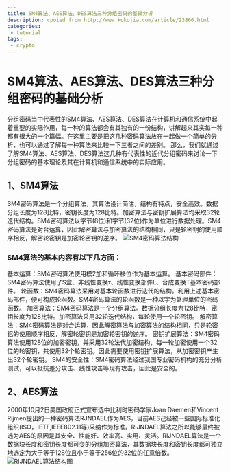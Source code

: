 ```yaml
---
title: SM4算法、AES算法、DES算法三种分组密码的基础分析
description: cpoied from http://www.kokojia.com/article/23866.html
categories:
 - tutorial
tags:
 - crypto
---
```

# SM4算法、AES算法、DES算法三种分组密码的基础分析
分组密码当中代表性的SM4算法、AES算法、DES算法在计算机和通信系统中起着重要的实际作用，每一种的算法都会有其独有的一份结构，讲解起来其实每一种都有很大的一个篇幅。在这里主要是把这几种密码算法放在一起做一个简单的分析，也可以通过了解每一种算法来比较一下三者之间的差别。
那么，我们就通过了解SM4算法、AES算法、DES算法这几种有代表性的近代分组密码来讨论一下分组密码的基本理论及其在计算机和通信系统中的实际应用。
## 1、SM4算法
SM4密码算法是一个分组算法，其算法设计简沽，结构有特点，安全高效。数据分组长度为128比特，密钥长度为128比特。加密算法与密钥扩展算法均采取32轮迭代结构。SM4密码算法以字节(8位)和字节(32位)作为单位进行数据处理。SM4密码算法是对合运算，因此解密算法与加密算法的结构相同，只是轮密钥的使用顺序相反，解密轮密钥是加密轮密钥的逆序。
![SM4密码算法结构](http://www.kokojia.com/Public/images/upload/article/2017-02/58afda243cb1b.png)
### SM4算法的基本内容有以下几方面：
基本运算：SM4密码算法使用模2加和循环移位作为基本运算。
基本密码部件：SM4密码算法使用了S盒、非线性变换τ、线性变换部件L、合成变换T基本密码部件。
轮函数：SM4密码算法采用对基本轮函数进行迭代的结构。利用上述基本密码部件，便可构成轮函数。SM4密码算法的轮函数是一种以字为处理单位的密码函数。
加密算法：SM4密码算法是一个分组算法。数据分组长度为128比特，密钥长度为128比特。加密算法采用32轮迭代结构，每轮使用一个轮密钥。
解密算法：SM4密码算法是对合运算，因此解密算法与加密算法的结构相同，只是轮密铝的使用顺序相反，解密轮密钥是加密轮密钥的逆序。
密钥扩展算法：SM4密码算法使用128位的加密密钥，并采用32轮法代加密结构，每一轮加密使用一个32位的轮密钥，共使用32个轮密钥。因此需要使用密钥扩展算法，从加密密钥产生出32个轮密钥。
SM4的安全性：SM4密码算法经过我国专业密码机构的充分分析测试，可以抵抗差分攻击、线性攻击等现有攻击，因此是安全的。
## 2、AES算法
2000年10月2日美国政府正式宣布选中比利时密码学家Joan Daemen和Vincent Rijmen提出的一种密码算法RJNDAEL作为AES，目前AES己经被一些国际标准化组织(ISO，IETF,IEEE802.11等)采纳作为标准。RIJNDAEL算法之所以能够最终被选为AES的原因是其安全、性能好、效率高、实用、灵活。RIJNDAEL算法是一个数据块长度和密钥长度都可变的分组加密算法，其数据块长度和密钥长度都可独立地选定为大于等于128位且小于等于256位的32位的任意倍数。
![RIJNDAEL算法结构图](http://www.kokojia.com/Public/images/upload/article/2017-02/58afd99c13dc2.png)
